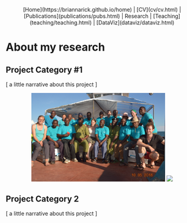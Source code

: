 <center>
[Home](https://briannarick.github.io/home) | [CV](cv/cv.html) | [Publications](publications/pubs.html) | Research | [Teaching](teaching/teaching.html) | [DataViz](dataviz/dataviz.html)
</center>

# About my research

## Project Category \#1

[ a little narrative about this project ]

<center>
<img src="maman_benita.jpg" width=350></img> 
<img src="maman_benita2.jpg" width=350></img> 
</center> 

## Project Category 2

[ a little narrative about this project ]
